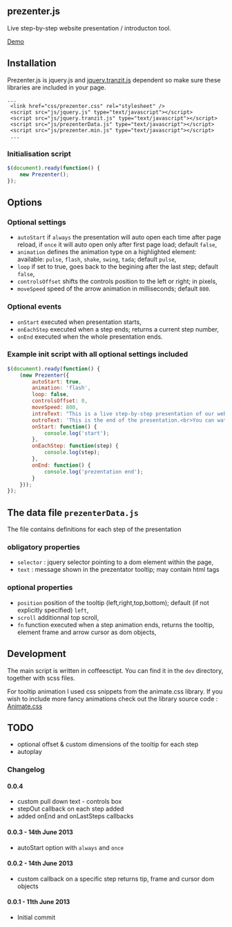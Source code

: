 ## prezenter.js
Live step-by-step website presentation / introducton tool.

[Demo](http://baniol.github.io/prezenter.js)

## Installation

Prezenter.js is jquery.js and [jquery.tranzit.js](http://ricostacruz.com/jquery.transit/) dependent so make sure these libraries are included in your page.

```
...
 <link href="css/prezenter.css" rel="stylesheet" />
 <script src="js/jquery.js" type="text/javascript"></script>
 <script src="js/jquery.tranzit.js" type="text/javascript"></script>
 <script src="js/prezenterData.js" type="text/javascript"></script>
 <script src="js/prezenter.min.js" type="text/javascript"></script>
 ...
```

### Initialisation script

```javascript
$(document).ready(function() {
	new Prezenter();
});
```

## Options

### Optional settings

* `autoStart` if `always` the presentation will auto open each time after page reload, if `once` it will auto open only after first page load; default `false`,
* `animation` defines the animation type on a highlighted element: available: `pulse`, `flash`, `shake`, `swing`, `tada`; default `pulse`,
* `loop` if set to true, goes back to the begining after the last step; default `false`,
* `controlsOffset` shifts the controls position to the left or right; in pixels,
* `moveSpeed` speed of the arrow animation in milliseconds; default `800`.

### Optional events
* `onStart` executed when presentation starts,
* `onEachStep` executed when a step ends; returns a current step number,
* `onEnd` executed when the whole presentation ends.

### Example init script with all optional settings included

```javascript
$(document).ready(function() {
	(new Prezenter({
		autoStart: true,
		animation: 'flash',
		loop: false,
		controlsOffset: 0,
		moveSpeed: 800,
		introText: "This is a live step-by-step presentation of our website.<br>You can move backwards and forwards using left and right arrow keys.",
		outroText: 'This is the end of the presentation.<br>You can watch it again by clicking the tab with a question mark at the top of the page.',
		onStart: function() {
			console.log('start');
		},
		onEachStep: function(step) {
			console.log(step);
		},
		onEnd: function() {
			console.log('prezentation end');
		}
	}));
});
```

## The data file `prezenterData.js`

The file contains definitions for each step of the presentation

### obligatory properties

* `selector` : jquery selector pointing to a dom element within the page,
* `text` : message shown in the prezentator tooltip; may contain html tags

### optional properties

* `position` position of the tooltip (left,right,top,bottom); default (if not explicitly specified) `left`,
* `scroll` additionnal top scroll,
* `fn` function executed when a step animation ends, returns the tooltip, element frame and arrow cursor as dom objects,

## Development

The main script is written in coffeesctipt. You can find it in the `dev` directory, together with scss files. 

For tooltip animation I used css snippets from the animate.css library. If you wish to include more fancy animations check out the library source code : [Animate.css](https://github.com/daneden/animate.css/tree/master/source)

## TODO
* optional offset & custom dimensions of the tooltip for each step
* autoplay

### Changelog

#### 0.0.4
* custom pull down text - controls box
* stepOut callback on each step added
* added onEnd and onLastSteps callbacks

#### 0.0.3 - 14th June 2013
* autoStart option with `always` and `once`

#### 0.0.2 - 14th June 2013
* custom callback on a specific step returns tip, frame and cursor dom objects

#### 0.0.1 - 11th June 2013

* Initial commit